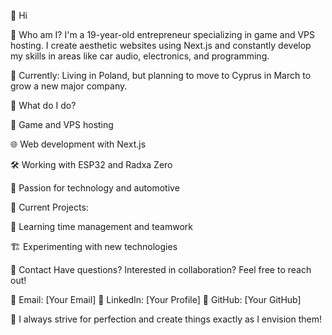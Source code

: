 👋 Hi

🚀 Who am I?
I'm a 19-year-old entrepreneur specializing in game and VPS hosting. I create aesthetic websites using Next.js and constantly develop my skills in areas like car audio, electronics, and programming.

📍 Currently: Living in Poland, but planning to move to Cyprus in March to grow a new major company.

🎯 What do I do?

🚀 Game and VPS hosting

🌐 Web development with Next.js

🛠️ Working with ESP32 and Radxa Zero

🧠 Passion for technology and automotive

📌 Current Projects:

📅 Learning time management and teamwork

🏗️ Experimenting with new technologies

💬 Contact
Have questions? Interested in collaboration? Feel free to reach out!

📧 Email: [Your Email]
💼 LinkedIn: [Your Profile]
🐙 GitHub: [Your GitHub]

🚀 I always strive for perfection and create things exactly as I envision them!
